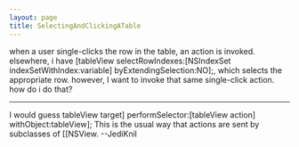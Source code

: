 ```yaml
---
layout: page
title: SelectingAndClickingATable
---
```


when a user single-clicks the row in the table, an action is invoked.  elsewhere, i have     [tableView selectRowIndexes:[NSIndexSet indexSetWithIndex:variable] byExtendingSelection:NO];, which selects the appropriate row.  however, I want to invoke that same single-click action.  how do i do that?

----
I would guess     tableView target] performSelector:[tableView action] withObject:tableView]; This is the usual way that actions are sent by subclasses of [[NSView. --JediKnil

